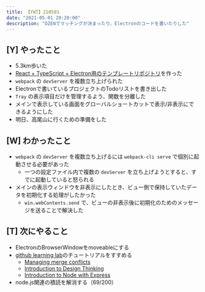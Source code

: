 ```yaml
---
title: 【YWT】210501
date: "2021-05-01 20:20:00"
description: "OZENでマッチングが決まったり、Electronのコードを書いたりした"
---
```


## [Y] やったこと

- 5.3km歩いた
- [React + TypeScript + Electron用のテンプレートリポジトリ](https://github.com/LeeDDHH/react-typescript-electron-template)を作った
- `webpack` の `devServer` を複数立ち上げられた
- Electronで書いているプロジェクトのTodoリストを書き出した
- `Tray` の表示項目だけを管理するよう、関数を分離した
- メインで表示している画面をグローバルショートカットで表示/非表示にできるようにした
- 明日、高尾山に行くための準備をした

## [W] わかったこと

- `webpack` の `devServer` を複数立ち上げるには `webpack-cli serve` で個別に起動させる必要があった
  - 一つの設定ファイル内で複数の `devServer` を立ち上げようとすると、すでに起動していると怒られる
- メインの表示ウィンドウを非表示にしたとき、ビュー側で保持していたデータを初期化する処理がしたかった
  - `win.webContents.send` で、ビューの非表示後に初期化のためのメッセージを送ることで解決した

## [T] 次にやること

- ElectronのBrowserWindowをmoveableにする
- [github learning lab](https://lab.github.com/githubtraining)のチュートリアルをすすめる
  - [Managing merge conflicts](https://lab.github.com/githubtraining/managing-merge-conflicts)
  - [Introduction to Design Thinking](https://lab.github.com/githubtraining/introduction-to-design-thinking)
  - [Introduction to Node with Express](https://lab.github.com/everydeveloper/introduction-to-node-with-express)
- node.js関連の積読を解消する（69/200）

<!-- https://twitter.com/camomile_cafe/status/1388462726083604481?s=20 -->
